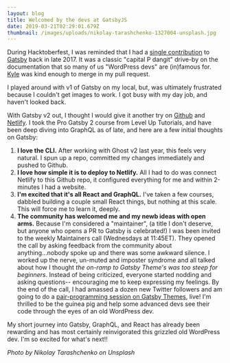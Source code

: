 ```yaml
---
layout: blog
title: Welcomed by the devs at GatsbyJS
date: 2019-03-21T02:29:01.679Z
thumbnail: /images/uploads/nikolay-tarashchenko-1327004-unsplash.jpg
---
```

During Hacktoberfest, I was reminded that I had a [single contribution](https://github.com/gatsbyjs/gatsby/pull/3296#ref-commit-a961722) to [Gatsby](https://www.gatsbyjs.org/) back in late 2017. It was a classic "capital P dangit" drive-by on the documentation that so many of us "WordPress devs" are (in)famous for. [Kyle](https://github.com/KyleAMathews) was kind enough to merge in my pull request.

I played around with v1 of Gatsby on my local, but, was ultimately frustrated because I couldn't get images to work. I got busy with my day job, and haven't looked back.

With Gatsby v2 out, I thought I would give it another try on [Github](https://github.com/gregrickaby/gatsbyv2-blog) and [Netlify](https://gatsbyv2-blog.netlify.com/). I took the Pro Gatsby 2 course from Level Up Tutorials, and have been deep diving into GraphQL as of late, and here are a few initial thoughts on Gatsby:

1. **I love the CLI.** After working with Ghost v2 last year, this feels very natural. I spun up a repo, committed my changes immediately and pushed to Github.
2. **I love how simple it is to deploy to Netlify.** All I had to do was connect Netlify to this Github repo, it configured everything for me and within 2-minutes I had a website. 
3. **I'm excited that it's all React and GraphQL.** I've taken a few courses, dabbled building a couple small React things, but nothing at this scale. This will force me to learn it, deeply.
4. **The community has welcomed me and my newb ideas with open arms.** Because I'm considered a "maintainer", (a title I don't deserve, but anyone who opens a PR to Gatsby is celebrated!) I was been invited to the weekly Maintainers call (Wednesdays at 11:45ET). They opened the call by asking feedback from the community about anything...nobody spoke up and there was some awkward silence. I worked up the nerve, un-muted and imposter syndrome and all talked about how I thought _the on-ramp to Gatsby Theme's was too steep for beginners_. Instead of being criticized, everyone started nodding and asking questions-- encouraging me to keep expressing my feelings. By the end of the call, I had amassed a dozen new Twitter followers and am going to do a [pair-programming session on Gatsby Themes](https://twitter.com/jlengstorf/status/1108408698559291393), live! I'm thrilled to be the guinea pig and help some advanced devs see their code through the eyes of an old WordPress dev.

My short journey into Gatsby, GraphQL, and React has already been rewarding and has most certainly reinvigorated this grizzled old WordPress dev. I'm so excited for what's next!!

_Photo by Nikolay Tarashchenko on Unsplash_
